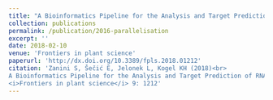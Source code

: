 ```yaml
---
title: "A Bioinformatics Pipeline for the Analysis and Target Prediction of RNA Effectors in Bidirectional Communication During Plant-Microbe Interactions."
collection: publications
permalink: /publication/2016-parallelisation
excerpt: ''
date: 2018-02-10
venue: 'Frontiers in plant science'
paperurl: 'http://dx.doi.org/10.3389/fpls.2018.01212'
citation: 'Zanini S, Šečić E, Jelonek L, Kogel KH (2018)<br>
A Bioinformatics Pipeline for the Analysis and Target Prediction of RNA Effectors in Bidirectional Communication During Plant-Microbe Interactions.<br>
<i>Frontiers in plant science</i> 9: 1212'
---
```

